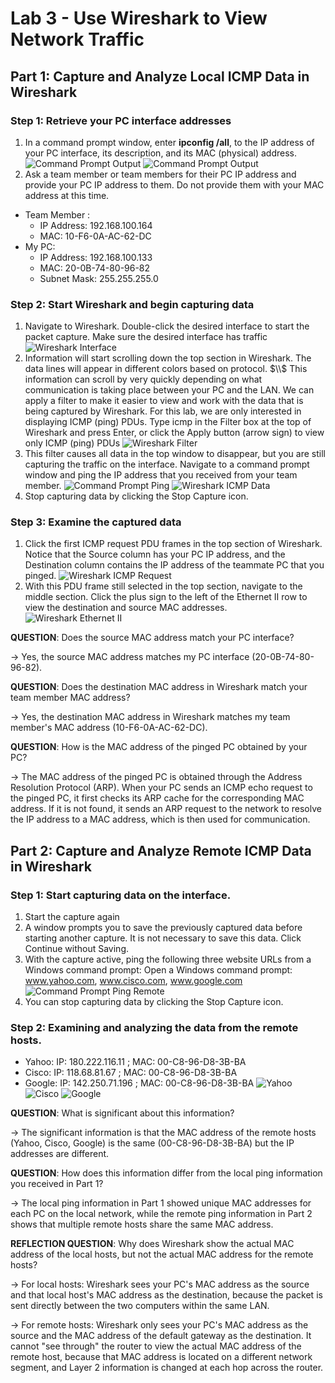 # Lab 3 - Use Wireshark to View Network Traffic
## Part 1: Capture and Analyze Local ICMP Data in Wireshark
### Step 1: Retrieve your PC interface addresses
1. In a command prompt window, enter **ipconfig /all**, to the IP address of your PC interface, its description,
and its MAC (physical) address.
![Command Prompt Output](97eb40c3-b1f1-4690-91b6-08df8c2d79cf.jpg)
![Command Prompt Output](cad79c71-c7a7-444a-973a-0e886271c146.jpg)
2. Ask a team member or team members for their PC IP address and provide your PC IP address to them. Do not provide them with your MAC address at this time.
- Team Member :
  - IP Address: 192.168.100.164
  - MAC: 10-F6-0A-AC-62-DC
- My PC:
  - IP Address: 192.168.100.133
  - MAC: 20-0B-74-80-96-82
  - Subnet Mask: 255.255.255.0

### Step 2: Start Wireshark and begin capturing data
1. Navigate to Wireshark. Double-click the desired interface to start the packet capture. Make sure the
desired interface has traffic
![Wireshark Interface](Screenshot%202025-06-01%20203205.png)
2. Information will start scrolling down the top section in Wireshark. The data lines will appear in different
colors based on protocol. $\\$ 
This information can scroll by very quickly depending on what communication is taking place between
your PC and the LAN. We can apply a filter to make it easier to view and work with the data that is being
captured by Wireshark. 
For this lab, we are only interested in displaying ICMP (ping) PDUs. Type icmp in the Filter box at the top
of Wireshark and press Enter, or click the Apply button (arrow sign) to view only ICMP (ping) PDUs
![Wireshark Filter](Screenshot%202025-06-01%20203516.png)
3. This filter causes all data in the top window to disappear, but you are still capturing the traffic on the
interface. Navigate to a command prompt window and ping the IP address that you received from your
team member.
![Command Prompt Ping](18ba8543-8f0a-4e88-b6c0-a2d2cf1ba522.jpg)
![Wireshark ICMP Data](a488a58c-7e97-4adf-b6c8-a599ebbb90d5.jpg)
4. Stop capturing data by clicking the Stop Capture icon.

### Step 3: Examine the captured data
1. Click the first ICMP request PDU frames in the top section of Wireshark. Notice that the Source column
has your PC IP address, and the Destination column contains the IP address of the teammate PC that
you pinged.
![Wireshark ICMP Request](ccc1550b-603d-4f2a-b197-af8f9aa3bea1.jpg)
2. With this PDU frame still selected in the top section, navigate to the middle section. Click the plus sign to
the left of the Ethernet II row to view the destination and source MAC addresses.
![Wireshark Ethernet II](ccc1550b-603d-4f2a-b197-af8f9aa3bea1.jpg)

__QUESTION__: Does the source MAC address match your PC interface?

-> Yes, the source MAC address matches my PC interface (20-0B-74-80-96-82).

__QUESTION__: Does the destination MAC address in Wireshark match your team member MAC address?

-> Yes, the destination MAC address in Wireshark matches my team member's MAC address (10-F6-0A-AC-62-DC).

__QUESTION__: How is the MAC address of the pinged PC obtained by your PC?

-> The MAC address of the pinged PC is obtained through the Address Resolution Protocol (ARP). When your PC sends an ICMP echo request to the pinged PC, it first checks its ARP cache for the corresponding MAC address. If it is not found, it sends an ARP request to the network to resolve the IP address to a MAC address, which is then used for communication.

## Part 2: Capture and Analyze Remote ICMP Data in Wireshark
### Step 1: Start capturing data on the interface.
1. Start the capture again
2. A window prompts you to save the previously captured data before starting another capture. It is not
necessary to save this data. Click Continue without Saving.
3. With the capture active, ping the following three website URLs from a Windows command prompt:
Open a Windows command prompt: www.yahoo.com, www.cisco.com, www.google.com
![Command Prompt Ping Remote](a7027dfd-3264-47f3-ac6c-b1cedf0b0a37.jpg)
4. You can stop capturing data by clicking the Stop Capture icon.
### Step 2: Examining and analyzing the data from the remote hosts.
   - Yahoo: IP: 180.222.116.11 ; MAC: 00-C8-96-D8-3B-BA
   - Cisco: IP: 118.68.81.67 ; MAC: 00-C8-96-D8-3B-BA
   - Google: IP: 142.250.71.196 ; MAC: 00-C8-96-D8-3B-BA
![Yahoo](279446e7-2cac-47f6-acfb-6a9bd7d8222d.jpg)
![Cisco](028db513-e00f-4066-808c-e93d9f868518.jpg)
![Google](a7dffdfd-2316-4bbe-add2-805c8a9fc4b8.jpg)

__QUESTION__: What is significant about this information?

-> The significant information is that the MAC address of the remote hosts (Yahoo, Cisco, Google) is the same (00-C8-96-D8-3B-BA) but the IP addresses are different. 

__QUESTION__: How does this information differ from the local ping information you received in Part 1?

-> The local ping information in Part 1 showed unique MAC addresses for each PC on the local network, while the remote ping information in Part 2 shows that multiple remote hosts share the same MAC address.

__REFLECTION QUESTION__: Why does Wireshark show the actual MAC address of the local hosts, but not the actual MAC address for the
remote hosts?

-> For local hosts: Wireshark sees your PC's MAC address as the source and that local host's MAC address as the destination, because the packet is sent directly between the two computers within the same LAN.

-> For remote hosts: Wireshark only sees your PC's MAC address as the source and the MAC address of the default gateway as the destination. It cannot "see through" the router to view the actual MAC address of the remote host, because that MAC address is located on a different network segment, and Layer 2 information is changed at each hop across the router.